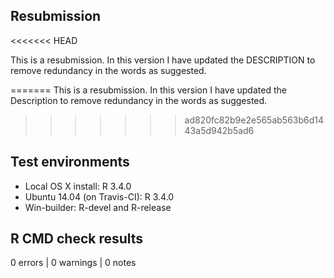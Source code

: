 ## Resubmission
<<<<<<< HEAD

This is a resubmission. In this version I have updated the DESCRIPTION to remove redundancy in the words as suggested.

=======
This is a resubmission. In this version I have updated the Description to remove redundancy in the words as suggested.
>>>>>>> ad820fc82b9e2e565ab563b6d1443a5d942b5ad6

## Test environments

* Local OS X install: R 3.4.0
* Ubuntu 14.04 (on Travis-CI): R 3.4.0
* Win-builder: R-devel and R-release

## R CMD check results

0 errors | 0 warnings | 0 notes
